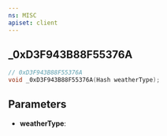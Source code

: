 ```yaml
---
ns: MISC
apiset: client
---
```

## _0xD3F943B88F55376A

```c
// 0xD3F943B88F55376A
void _0xD3F943B88F55376A(Hash weatherType);
```


## Parameters
* **weatherType**:



